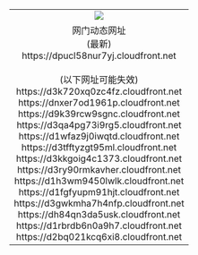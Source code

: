 ﻿<table>
  <tr></tr>
  <tr><td colspan=2 align=center><img src="https://dpucl58nur7yj.cloudfront.net/Up/oGate.jpg" /></td></tr>
  <tr><td colspan=2 align=center>网门动态网址<br/>(最新)
<br>https://dpucl58nur7yj.cloudfront.net
<br/><br/>(以下网址可能失效)
<br>https://d3k720xq0zc4fz.cloudfront.net
<br>https://dnxer7od1961p.cloudfront.net
<br>https://d9k39rcw9sgnc.cloudfront.net
<br>https://d3qa4pg73i9rg5.cloudfront.net
<br>https://d1wfaz9j0iwqtd.cloudfront.net
<br>https://d3tfftyzgt95ml.cloudfront.net
<br>https://d3kkgoig4c1373.cloudfront.net
<br>https://d3ry90rmkavher.cloudfront.net
<br>https://d1h3wm9450lwlk.cloudfront.net
<br>https://d1fgfyupm91hjt.cloudfront.net
<br>https://d3gwkmha7h4nfp.cloudfront.net
<br>https://dh84qn3da5usk.cloudfront.net
<br>https://d1rbrdb6n0a9h7.cloudfront.net
<br>https://d2bq021kcq6xi8.cloudfront.net
    </td>
  </tr>
</table>
